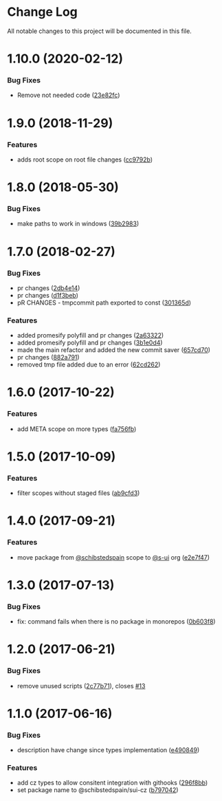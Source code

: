 # Change Log

All notable changes to this project will be documented in this file.

# 1.10.0 (2020-02-12)


### Bug Fixes

* Remove not needed code ([23e82fc](https://github.com/SUI-Components/sui/commit/23e82fce3f16702ed4b7864ea82a1f9dafd1ebe0))



# 1.9.0 (2018-11-29)


### Features

* adds root scope on root file changes ([cc9792b](https://github.com/SUI-Components/sui/commit/cc9792b23516c2313f554c746852e515760f3cfa))



# 1.8.0 (2018-05-30)


### Bug Fixes

* make paths to work in windows ([39b2983](https://github.com/SUI-Components/sui/commit/39b298378277dac99659dce17381ef2e2a095017))



# 1.7.0 (2018-02-27)


### Bug Fixes

* pr changes ([2db4e14](https://github.com/SUI-Components/sui/commit/2db4e14d1aea6490359087e8b200692fc4b02eb9))
* pr changes ([d1f3beb](https://github.com/SUI-Components/sui/commit/d1f3beb088994fa65792e88c06c4fd7c8a5d284e))
* pR CHANGES - tmpcommit path exported to const ([301365d](https://github.com/SUI-Components/sui/commit/301365d36d550f6d854b323ca895771ccc8588b3))


### Features

* added promesify polyfill and pr changes ([2a63322](https://github.com/SUI-Components/sui/commit/2a633223ef64c44c564598b193f436db078547fc))
* added promesify polyfill and pr changes ([3b1e0d4](https://github.com/SUI-Components/sui/commit/3b1e0d4ff56f623811928e376a809ffb6a6d8497))
* made the main refactor and added the new commit saver ([657cd70](https://github.com/SUI-Components/sui/commit/657cd7007db599d8ce53856643ff9cc79a81a9e5))
* pr changes ([882a791](https://github.com/SUI-Components/sui/commit/882a7916806e573200249c49765acc515479b656))
* removed tmp file added due to an error ([62cd262](https://github.com/SUI-Components/sui/commit/62cd26243e25ce68ce0f46753077ca1eb01b7bb6))



# 1.6.0 (2017-10-22)


### Features

* add META scope on more types ([fa756fb](https://github.com/SUI-Components/sui/commit/fa756fb933e1c032b18991a408b8f9ef3fcf22d0))



# 1.5.0 (2017-10-09)


### Features

* filter scopes without staged files ([ab9cfd3](https://github.com/SUI-Components/sui/commit/ab9cfd335d8eecc72a27cb61b8c3e3b491edd02a))



# 1.4.0 (2017-09-21)


### Features

* move package from [@schibstedspain](https://github.com/schibstedspain) scope to [@s-ui](https://github.com/s-ui) org ([e2e7f47](https://github.com/SUI-Components/sui/commit/e2e7f4758b5001fc2dfe6eb0f167fd2ec38244cf))



# 1.3.0 (2017-07-13)


### Bug Fixes

* fix: command fails when there is no package in monorepos ([0b603f8](https://github.com/SUI-Components/sui/commit/0b603f8b7317cdc0eed9a7c990a5a9dd917bcbbe))



# 1.2.0 (2017-06-21)


### Bug Fixes

* remove unused scripts ([2c77b71](https://github.com/SUI-Components/sui/commit/2c77b716841bfcc9d237c5b4326e9e9af70ccf52)), closes [#13](https://github.com/SUI-Components/sui/issues/13)



# 1.1.0 (2017-06-16)


### Bug Fixes

* description have change since types implementation ([e490849](https://github.com/SUI-Components/sui/commit/e490849110318e71b6089b66d2f65e2dd28ef497))


### Features

* add cz types to allow consitent integration with githooks ([296f8bb](https://github.com/SUI-Components/sui/commit/296f8bb67080da31677c4cbc1cd5cf018ddbf526))
* set package name to @schibstedspain/sui-cz ([b797042](https://github.com/SUI-Components/sui/commit/b797042e9ced5709da7ff6a581bab3c247834806))



